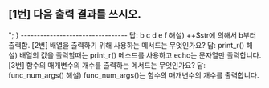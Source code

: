 [1번] 다음 출력 결과를 쓰시오.
---------------------------------
<?php
$msg = "abcde";
for ($i=0; $i<strlen($msg); $i++) {
    $str = $msg[$i];
    echo ++$str;
    print "<br>";
}
---------------------------------

답: 
b
c
d
e
f
해설) ++$str에 의해서 b부터 출력함.


[2번] 배열을 출력하기 위해 사용하는 메서드는 무엇인가요?

답: print_r()
해설) 배열의 값을 출력할때는 print_r() 메소드를 사용하고 echo는 문자열만 출력합니다.


[3번] 함수의 매개변수의 개수를 출력하는 메서드는 무엇인가요?

답: func_num_args()
해설) func_num_args()는 함수의 매개변수의 개수를 출력합니다.